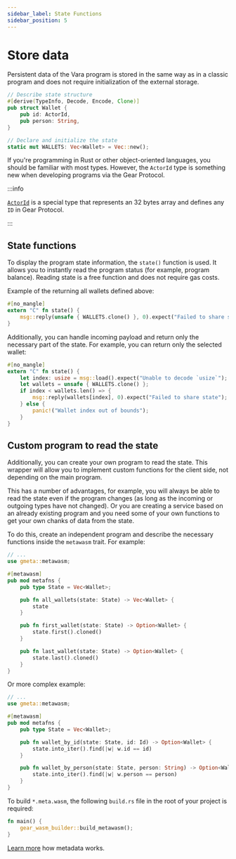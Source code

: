 ```yaml
---
sidebar_label: State Functions
sidebar_position: 5
---
```


# Store data

Persistent data of the Vara program is stored in the same way as in a classic program and does not require initialization of the external storage.

```rust
// Describe state structure
#[derive(TypeInfo, Decode, Encode, Clone)]
pub struct Wallet {
    pub id: ActorId,
    pub person: String,
}

// Declare and initialize the state
static mut WALLETS: Vec<Wallet> = Vec::new();
```

If you're programming in Rust or other object-oriented languages, you should be familiar with most types. However, the `ActorId` type is something new when developing programs via the Gear Protocol.

:::info

[`ActorId`](https://docs.gear.rs/gstd/struct.ActorId.html) is a special type that represents an 32 bytes array and defines any `ID` in Gear Protocol.

:::

## State functions

To display the program state information, the `state()` function is used. It allows you to instantly read the program status (for example, program balance). Reading state is a free function and does not require gas costs.

Example of the returning all wallets defined above:

```rust
#[no_mangle]
extern "C" fn state() {
    msg::reply(unsafe { WALLETS.clone() }, 0).expect("Failed to share state");
}
```

Additionally, you can handle incoming payload and return only the necessary part of the state. For example, you can return only the selected wallet:

```rust
#[no_mangle]
extern "C" fn state() {
    let index: usize = msg::load().expect("Unable to decode `usize`");
    let wallets = unsafe { WALLETS.clone() };
    if index < wallets.len() => {
        msg::reply(wallets[index], 0).expect("Failed to share state");
    } else {
        panic!("Wallet index out of bounds");
    }
}
```

## Custom program to read the state

Additionally, you can create your own program to read the state. This wrapper will allow you to implement custom functions for the client side, not depending on the main program.

This has a number of advantages, for example, you will always be able to read the state even if the program changes (as long as the incoming or outgoing types have not changed). Or you are creating a service based on an already existing program and you need some of your own functions to get your own chanks of data from the state.

To do this, create an independent program and describe the necessary functions inside the `metawasm` trait. For example:

```rust
// ...
use gmeta::metawasm;

#[metawasm]
pub mod metafns {
    pub type State = Vec<Wallet>;

    pub fn all_wallets(state: State) -> Vec<Wallet> {
        state
    }

    pub fn first_wallet(state: State) -> Option<Wallet> {
        state.first().cloned()
    }

    pub fn last_wallet(state: State) -> Option<Wallet> {
        state.last().cloned()
    }
}
```

Or more complex example:

```rust
// ...
use gmeta::metawasm;

#[metawasm]
pub mod metafns {
    pub type State = Vec<Wallet>;

    pub fn wallet_by_id(state: State, id: Id) -> Option<Wallet> {
        state.into_iter().find(|w| w.id == id)
    }

    pub fn wallet_by_person(state: State, person: String) -> Option<Wallet> {
        state.into_iter().find(|w| w.person == person)
    }
}
```

To build `*.meta.wasm`, the following `build.rs` file in the root of your project is required:

```rust
fn main() {
    gear_wasm_builder::build_metawasm();
}
```

[Learn more](./metadata.md) how metadata works.
